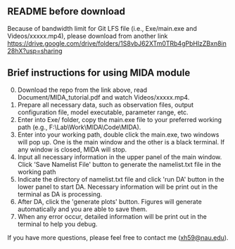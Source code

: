 ## README before download
Because of bandwidth limit for Git LFS file (i.e., Exe/main.exe and Videos/xxxxx.mp4), please download from another link https://drive.google.com/drive/folders/1S8vbJ62XTm0TRb4gPbHlzZBxn8in28hX?usp=sharing

## Brief instructions for using MIDA module

0. Download the repo from the link above, read Document/MIDA_tutorial.pdf and watch Videos/xxxxx.mp4.
1. Prepare all necessary data, such as observation files, output configuration file, model executable, parameter range, etc. 
2. Enter into Exe/ folder, copy the main.exe file to your preferred working path (e.g., F:\Lab\Work\MIDA\Code\MIDA). 
3. Enter into your working path, double click the main.exe, two windows will pop up. One is the main window and the other is a black terminal. If any window is closed, MIDA will stop.
4. Input all necessary information in the upper panel of the main window. Click 'Save Namelist File' button to generate the namelist.txt file in the working path
5. Indicate the directory of namelist.txt file and click 'run DA' button in the lower panel to start DA. Necessary information will be print out in the terminal as DA is processing.
6. After DA, click the 'generate plots' button. Figures will generate automatically and you are able to save them.
7. When any error occur, detailed information will be print out in the terminal to help you debug.

If you have more questions, please feel free to contact me (xh59@nau.edu). 
